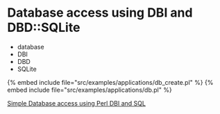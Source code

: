 # Database access using DBI and DBD::SQLite

* database
* DBI
* DBD
* SQLite

{% embed include file="src/examples/applications/db_create.pl" %}
{% embed include file="src/examples/applications/db.pl" %}


[Simple Database access using Perl DBI and SQL](https://perlmaven.com/simple-database-access-using-perl-dbi-and-sql)




